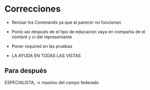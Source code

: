 # Correcciones

- Revisar los Commands ya que al parecer no funcionan

- Ponlo así después de el tipo de educación vaya en compañía de el nombré y ci del representante

- Poner required en las pruebas

- LA AYUDA EN TODAS LAS VISTAS

<!-- - LOGO EN LOS PDF -->

## Para después

ESPECIALISTA, -> maximo del campo federado
